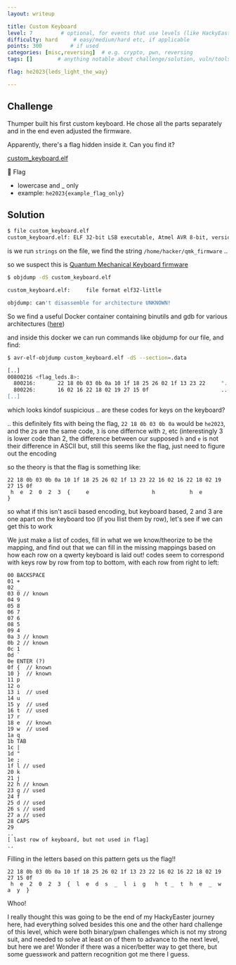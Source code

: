 ```yaml
---
layout: writeup

title: Custom Keyboard
level: 7         # optional, for events that use levels (like HackyEaster)
difficulty: hard     # easy/medium/hard etc, if applicable
points: 300         # if used
categories: [misc,reversing]  # e.g. crypto, pwn, reversing
tags: []        # anything notable about challenge/solution, vuln/tools/etc

flag: he2023{leds_light_the_way}

---
```


## Challenge

Thumper built his first custom keyboard. He chose all the parts separately and in the end even adjusted the firmware.

Apparently, there's a flag hidden inside it. Can you find it?

[custom_keyboard.elf](writeupfiles/custom_keyboard.elf)

🚩 Flag

- lowercase and _ only
- example: `he2023{example_flag_only}`


## Solution

```bash
$ file custom_keyboard.elf
custom_keyboard.elf: ELF 32-bit LSB executable, Atmel AVR 8-bit, version 1 (SYSV), statically linked, with debug_info, not stripped
```

is we run `strings` on the file, we find the string `/home/hacker/qmk_firmware` ..

so we suspect this is [Quantum Mechanical Keyboard firmware](https://docs.qmk.fm/#/)

```bash
$ objdump -dS custom_keyboard.elf

custom_keyboard.elf:     file format elf32-little

objdump: can't disassemble for architecture UNKNOWN!

```

So we find a useful Docker container containing binutils and gdb for various architectures ([here](https://hub.docker.com/r/blukat29/cross/))

and inside this docker we can run commands like objdump for our file, and find:

```bash
$ avr-elf-objdump custom_keyboard.elf -dS --section=.data

[..]
00800216 <flag_leds.8>:
  800216:       22 18 0b 03 0b 0a 10 1f 18 25 26 02 1f 13 23 22     "........%&...#"
  800226:       16 02 16 22 18 02 19 27 15 0f                       ..."...'..
[..]
```

which looks kindof suspicious .. are these codes for keys on the keyboard?

.. this definitely fits with being the flag, `22 18 0b 03 0b 0a` would be `he2023`, and the `2`s are the same code, `3` is one differnce with `2`, etc (interestingly 3 is lower code than 2, the difference between our supposed `h` and `e` is not their difference in ASCII but, still this seems like the flag, just need to figure out the encoding

so the theory is that the flag is something like:

```
22 18 0b 03 0b 0a 10 1f 18 25 26 02 1f 13 23 22 16 02 16 22 18 02 19 27 15 0f
 h  e  2  0  2  3  {     e                    h           h  e              }
```

so what if this isn't ascii based encoding, but keyboard based, 2 and 3 are one apart on the keyboard too (if you llist them by row), let's see if we
can get this to work

We just make a list of codes, fill in what we we know/theorize to be the mapping, and find out that we can fill in the missing mappings based on how each row on a qwerty keyboard is laid out! codes seem to correspond with keys row by row from top to bottom, with each row from right to left:

```
00 BACKSPACE
01 +
02 _
03 0 // known
04 9
05 8
06 7
07 6
08 5
09 4
0a 3 // known
0b 2 // known
0c 1
0d `
0e ENTER (?)
0f {  // known
10 }  // known
11 p
12 o
13 i  // used
14 u
15 y  // used
16 t  // used
17 r
18 e  // known
19 w  // used
1a q
1b TAB
1c |
1d "
1e ;
1f l // used
20 k
21 j
22 h // known
23 g // used
24 f
25 d // used
26 s // used
27 a // used
28 CAPS
29
..
[ last row of keyboard, but not used in flag]
..

```

Filling in the letters based on this pattern gets us the flag!!

```
22 18 0b 03 0b 0a 10 1f 18 25 26 02 1f 13 23 22 16 02 16 22 18 02 19 27 15 0f
 h  e  2  0  2  3  {  l  e  d  s  _  l  i  g   h  t _  t  h  e  _  w  a  y  }
```

Whoo!

I really thought this was going to be the end of my HackyEaster journey here, had everything solved besides this one and the other hard challenge of this level, which were both binary/pwn challenges which is not my strong suit, and needed to solve at least on of them to advance to the next level, but here we are! Wonder if there was a nicer/better way to get there, but some guesswork and pattern recognition got me there I guess.

